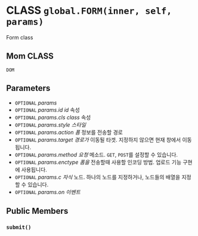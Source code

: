 # CLASS `global.FORM(inner, self, params)`
Form class

## Mom CLASS
`DOM`

## Parameters
* `OPTIONAL` *params*
* `OPTIONAL` *params.id		id* 속성
* `OPTIONAL` *params.cls		class* 속성
* `OPTIONAL` *params.style	스타일*
* `OPTIONAL` *params.action	폼* 정보를 전송할 경로
* `OPTIONAL` *params.target	경로가* 이동될 타겟. 지정하지 않으면 현재 창에서 이동됩니다.
* `OPTIONAL` *params.method	요청* 메소드. `GET`, `POST`를 설정할 수 있습니다.
* `OPTIONAL` *params.enctype	폼을* 전송할때 사용할 인코딩 방법. 업로드 기능 구현에 사용됩니다.
* `OPTIONAL` *params.c		자식* 노드. 하나의 노드를 지정하거나, 노드들의 배열을 지정할 수 있습니다.
* `OPTIONAL` *params.on		이벤트*

## Public Members

### `submit()`
